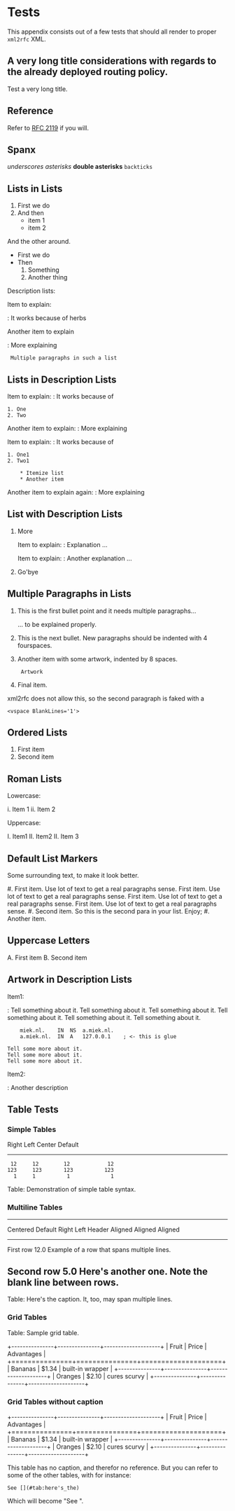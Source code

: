 # Tests

This appendix consists out of a few tests that should all render to proper
`xml2rfc` XML.

## A very long title considerations with regards to the already deployed routing policy.

Test a very long title.

## Reference

Refer to [RFC 2119](#RFC2119) if you will.

## Spanx

_underscores_
*asterisks*
**double asterisks**
`backticks`

## Lists in Lists

1. First we do
2. And then
    * item 1
    * item 2

And the other around.

* First we do
* Then
    1. Something
    2. Another thing

Description lists:

Item to explain:

:   It works because of herbs

Another item to explain

:    More explaining

     Multiple paragraphs in such a list

## Lists in Description Lists

Item to explain:
:   It works because of

    1. One
    2. Two

Another item to explain:
:   More explaining

Item to explain:
:   It works because of

    1. One1
    2. Two1
        
        * Itemize list
        * Another item

Another item to explain again:
:   More explaining


## List with Description Lists

1. More

    Item to explain:
    :   Explanation ...

    Item to explain:
    :   Another explanation ...

2. Go'bye

## Multiple Paragraphs in Lists

1. This is the first bullet point and it needs multiple paragraphs...

    ... to be explained properly.

2. This is the next bullet. New paragraphs should be indented with 4 fourspaces.

3. Another item with some artwork, indented by 8 spaces.

        Artwork

4. Final item.

xml2rfc does not allow this, so the second paragraph is faked with a

    <vspace BlankLines='1'>

## Ordered Lists

1. First item
2. Second item

## Roman Lists

Lowercase:

i. Item 1
ii. Item 2

Uppercase:

I.  Item1
II.  Item2
II.  Item 3

## Default List Markers

Some surrounding text, to make it look better.

#. First item. Use lot of text to get a real paragraphs sense.
    First item. Use lot of text to get a real paragraphs sense.
    First item. Use lot of text to get a real paragraphs sense.
    First item. Use lot of text to get a real paragraphs sense.
#. Second item. So this is the second para in your list. Enjoy;
#. Another item.

## Uppercase Letters

A.  First item
B.  Second item

## Artwork in Description Lists

Item1:

:    Tell something about it. Tell something about it. Tell something about it.
    Tell something about it. Tell something about it. Tell something about it.

        miek.nl.    IN  NS  a.miek.nl.                             
        a.miek.nl.  IN  A   127.0.0.1    ; <- this is glue            

    Tell some more about it.
    Tell some more about it.
    Tell some more about it.

Item2:

:   Another description

## Table Tests

### Simple Tables

  Right     Left     Center     Default
-------     ------ ----------   -------
     12     12        12            12
    123     123       123          123
      1     1          1             1

Table:  Demonstration of simple table syntax.

### Multiline Tables

-------------------------------------------------------------
 Centered   Default           Right Left
  Header    Aligned         Aligned Aligned
----------- ------- --------------- -------------------------
   First    row                12.0 Example of a row that
                                    spans multiple lines.

  Second    row                 5.0 Here's another one. Note
                                    the blank line between
                                    rows.
-------------------------------------------------------------

Table: Here's the caption. It, too, may span
multiple lines.

### Grid Tables

Table: Sample grid table.

+---------------+---------------+--------------------+
| Fruit         | Price         | Advantages         |
+===============+===============+====================+
| Bananas       | $1.34         | built-in wrapper   |
+---------------+---------------+--------------------+
| Oranges       | $2.10         | cures scurvy       |
+---------------+---------------+--------------------+

### Grid Tables without caption

+---------------+---------------+--------------------+
| Fruit         | Price         | Advantages         |
+===============+===============+====================+
| Bananas       | $1.34         | built-in wrapper   |
+---------------+---------------+--------------------+
| Oranges       | $2.10         | cures scurvy       |
+---------------+---------------+--------------------+

This table has no caption, and therefor no reference. But you can refer to 
some of the other tables, with for instance:

    See [](#tab:here's_the)

Which will become "See [](#tab:here's_the)".
